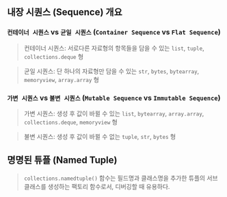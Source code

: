## 내장 시퀀스 (Sequence) 개요
### `컨테이너 시퀀스` vs `균일 시퀀스` (`Container Sequence` vs `Flat Sequence`)
> 컨테이너 시퀀스: 서로다른 자료형의 항목들을 담을 수 있는 `list`, `tuple`, `collections.deque` 형

> 균일 시퀀스: 단 하나의 자료형만 담을 수 있는 `str`, `bytes`, `bytearray`, `memoryview`, `array.array` 형


### `가변 시퀀스` vs `불변 시퀀스` (`Mutable Sequence` vs `Immutable Sequence`)
> 가변 시퀀스: 생성 후 값이 바뀔 수 있는 `list`, `bytearray`, `array.array`, `collections.deque`, `memoryview` 형

> 불변 시퀀스: 생성 후 값이 바뀔 수 없는 `tuple`, `str`, `bytes` 형

## 명명된 튜플 (Named Tuple)
> `collections.namedtuple()` 함수는 필드명과 클래스명을 추가한 튜플의 서브클래스를 생성하는 팩토리 함수로서, 디버깅할 때 유용하다.